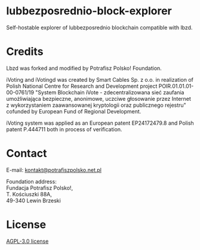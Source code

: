 # lubbezposrednio-block-explorer
Self-hostable explorer of lubbezposrednio blockchain compatible with lbzd.

# Credits
Lbzd was forked and modified by Potrafisz Polsko! Foundation.

iVoting and iVotingd was created by Smart Cables Sp. z o.o. in realization of Polish National Centre for Research and Development project POIR.01.01.01-00-0761/19 "System Blockchain iVote - zdecentralizowana sieć zaufania umożliwiająca bezpieczne, anonimowe, uczciwe głosowanie przez Internet z wykorzystaniem zaawansowanej kryptologii oraz publicznego rejestru" cofunded by European Fund of Regional Development.

iVoting system was applied as an European patent EP24172479.8 and Polish patent P.444711 both in process of verification.

# Contact
E-mail: kontakt@potrafiszpolsko.net.pl

Foundation address:\
Fundacja Potrafisz Polsko!,\
T. Kościuszki 88A,\
49-340 Lewin Brzeski

# License
[AGPL-3.0 license](LICENSE)
